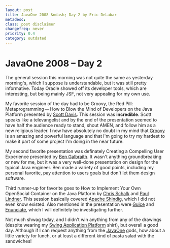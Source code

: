 ```yaml
---
layout: post
title: JavaOne 2008 &ndash; Day 2 by Eric DeLabar
metadesc: 
class: post disclaimer
changefreq: never
priority: 0.4
category: outdated
---
```

# JavaOne 2008 &ndash; Day 2

The general session this morning was not quite the same as yesterday morning's, which I suppose 
is understandable, but it was still pretty informative.  Today Oracle showed off its developer 
tools, which are interesting, but being mainly JSF, not very appealing 
for my own use.

My favorite session of the day had to be Groovy, the Red Pill: Metaprogramming — How to Blow the 
Mind of Developers on the Java Platform presented by [Scott Davis](http://www.davisworld.org/blojsom/blog/). 
This session was **incredible**.  Scott speaks like a televangelist and by the end 
of the presentation seemed to have half the audience ready to stand, shout AMEN, 
and follow him as a new religious leader.  I now have absolutely no doubt in my mind that 
[Groovy](http://groovy.codehaus.org/) is an amazing and powerful language and that I'm 
going to try my hardest to make it part of some project  I'm doing in the near future.

My second favorite presentation was definately Creating a Compelling User Experience presented by 
[Ben Galbraith](http://galbraiths.org/blog/).  It wasn't anything groundbreaking or new 
for me, but it was a very well-done presentation on design for the typical Java engineer.  Ben made 
a variety of good points, including my personal favorite, pay attention to users goals but don't 
let them design software.

Third runner-up for favorite goes to How to Implement Your Own OpenSocial Container on the Java 
Platform by [Chris Schalk](http://www.chrisschalk.com/) and 
[Paul Lindner](http://lindner.hi5.com/). 
This session basically covered [Apache Shindig](http://incubator.apache.org/shindig/), 
which I did not even know existed.  Also mentioned in the presentation were [Guice](http://code.google.com/p/google-guice/) 
and [Enunciate](http://www.ongwt.com/post/2007/10/19/Enunciate-:-Delivering-business-with-GWT-RPC-SOAP-REST-JSON), 
which I will definitely be investigating further.

Not much shwag today, and I didn't win anything from any of the drawings (despite wearing my 
[Swing Application Platform](http://www.springsource.com/web/guest/products/suite/applicationplatform) shirt), 
but overall a good day.  Although if I can request anything from the [JavaOne](http://java.sun.com/javaone/sf/index.jsp) 
gods, how about a little variety for lunch, or at least a different kind of pasta salad with 
the sandwiches!
